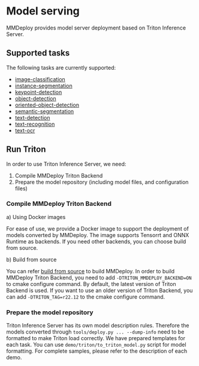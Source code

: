 # Model serving

MMDeploy provides model server deployment based on Triton Inference Server.

## Supported tasks

The following tasks are currently supported:

- [image-classification](../../../demo/triton/image-classification/README.md)
- [instance-segmentation](../../../demo/triton/instance-segmentation)
- [keypoint-detection](../../../demo/triton/keypoint-detection)
- [object-detection](../../../demo/triton/object-detection)
- [oriented-object-detection](../../../demo/triton/oriented-object-detection)
- [semantic-segmentation](../../../demo/triton/semantic-segmentation)
- [text-detection](../../../demo/triton/text-detection)
- [text-recognition](../../../demo/triton/text-recognition)
- [text-ocr](../../../demo/triton/text-ocr)

## Run Triton

In order to use Triton Inference Server, we need:

1. Compile MMDeploy Triton Backend
2. Prepare the model repository (including model files, and configuration files)

### Compile MMDeploy Triton Backend

a) Using Docker images

For ease of use, we provide a Docker image to support the deployment of models converted by MMDeploy. The image supports Tensorrt and ONNX Runtime as backends. If you need other backends, you can choose build from source.

b) Build from source

You can refer [build from source](../01-how-to-build/build_from_source.md) to build MMDeploy. In order to build MMDeploy Triton Backend, you need to add `-DTRITON_MMDEPLOY_BACKEND=ON` to cmake configure command. By default, the latest version of Triton Backend is used. If you want to use an older version of Triton Backend, you can add `-DTRITON_TAG=r22.12` to the cmake configure command.

### Prepare the model repository

Triton Inference Server has its own model description rules. Therefore the models converted through `tools/deploy.py ... --dump-info` need to be formatted to make Triton load correctly. We have prepared templates for each task. You can use `demo/triton/to_triton_model.py` script for model formatting. For complete samples, please refer to the description of each demo.
